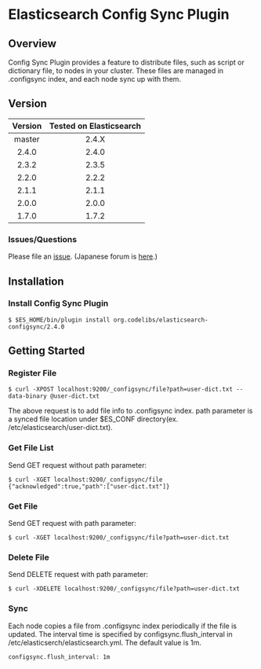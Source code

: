 Elasticsearch Config Sync Plugin
=======================

## Overview

Config Sync Plugin provides a feature to distribute files, such as script or dictionary file, to nodes in your cluster.
These files are managed in .configsync index, and each node sync up with them.

## Version

| Version   | Tested on Elasticsearch |
|:---------:|:-----------------------:|
| master    | 2.4.X                   |
| 2.4.0     | 2.4.0                   |
| 2.3.2     | 2.3.5                   |
| 2.2.0     | 2.2.2                   |
| 2.1.1     | 2.1.1                   |
| 2.0.0     | 2.0.0                   |
| 1.7.0     | 1.7.2                   |

### Issues/Questions

Please file an [issue](https://github.com/codelibs/elasticsearch-configsync/issues "issue").
(Japanese forum is [here](https://github.com/codelibs/codelibs-ja-forum "here").)

## Installation

### Install Config Sync Plugin

    $ $ES_HOME/bin/plugin install org.codelibs/elasticsearch-configsync/2.4.0

## Getting Started

### Register File

    $ curl -XPOST localhost:9200/_configsync/file?path=user-dict.txt --data-binary @user-dict.txt

The above request is to add file info to .configsync index.
path parameter is a synced file location under $ES_CONF directory(ex. /etc/elasticsearch/user-dict.txt).

### Get File List

Send GET request without path parameter:

    $ curl -XGET localhost:9200/_configsync/file
    {"acknowledged":true,"path":["user-dict.txt"]}

### Get File

Send GET request with path parameter:

    $ curl -XGET localhost:9200/_configsync/file?path=user-dict.txt

### Delete File

Send DELETE request with path parameter:

    $ curl -XDELETE localhost:9200/_configsync/file?path=user-dict.txt

### Sync

Each node copies a file from .configsync index periodically if the file is updated.
The interval time is specified by configsync.flush_interval in /etc/elasticserch/elasticsearch.yml.
The default value is 1m.

    configsync.flush_interval: 1m
